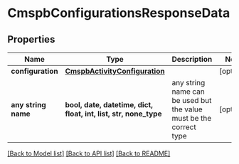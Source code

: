# CmspbConfigurationsResponseData


## Properties
Name | Type | Description | Notes
------------ | ------------- | ------------- | -------------
**configuration** | [**CmspbActivityConfiguration**](CmspbActivityConfiguration.md) |  | [optional] 
**any string name** | **bool, date, datetime, dict, float, int, list, str, none_type** | any string name can be used but the value must be the correct type | [optional]

[[Back to Model list]](../README.md#documentation-for-models) [[Back to API list]](../README.md#documentation-for-api-endpoints) [[Back to README]](../README.md)


